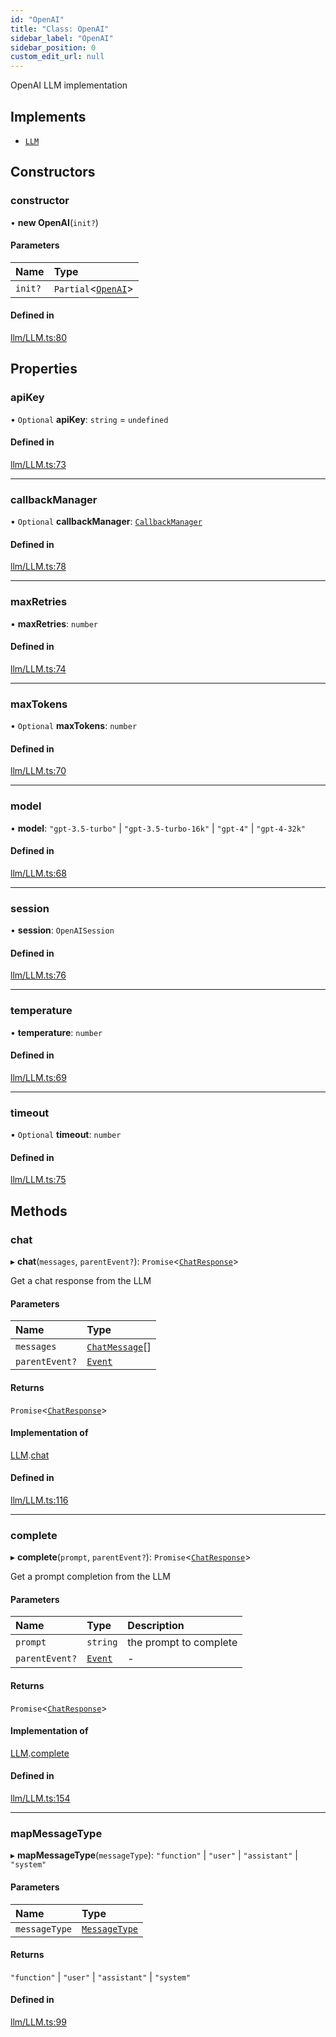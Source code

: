 ```yaml
---
id: "OpenAI"
title: "Class: OpenAI"
sidebar_label: "OpenAI"
sidebar_position: 0
custom_edit_url: null
---
```


OpenAI LLM implementation

## Implements

- [`LLM`](../interfaces/LLM.md)

## Constructors

### constructor

• **new OpenAI**(`init?`)

#### Parameters

| Name | Type |
| :------ | :------ |
| `init?` | `Partial`<[`OpenAI`](OpenAI.md)\> |

#### Defined in

[llm/LLM.ts:80](https://github.com/run-llama/LlamaIndexTS/blob/35f3030/packages/core/src/llm/LLM.ts#L80)

## Properties

### apiKey

• `Optional` **apiKey**: `string` = `undefined`

#### Defined in

[llm/LLM.ts:73](https://github.com/run-llama/LlamaIndexTS/blob/35f3030/packages/core/src/llm/LLM.ts#L73)

___

### callbackManager

• `Optional` **callbackManager**: [`CallbackManager`](CallbackManager.md)

#### Defined in

[llm/LLM.ts:78](https://github.com/run-llama/LlamaIndexTS/blob/35f3030/packages/core/src/llm/LLM.ts#L78)

___

### maxRetries

• **maxRetries**: `number`

#### Defined in

[llm/LLM.ts:74](https://github.com/run-llama/LlamaIndexTS/blob/35f3030/packages/core/src/llm/LLM.ts#L74)

___

### maxTokens

• `Optional` **maxTokens**: `number`

#### Defined in

[llm/LLM.ts:70](https://github.com/run-llama/LlamaIndexTS/blob/35f3030/packages/core/src/llm/LLM.ts#L70)

___

### model

• **model**: ``"gpt-3.5-turbo"`` \| ``"gpt-3.5-turbo-16k"`` \| ``"gpt-4"`` \| ``"gpt-4-32k"``

#### Defined in

[llm/LLM.ts:68](https://github.com/run-llama/LlamaIndexTS/blob/35f3030/packages/core/src/llm/LLM.ts#L68)

___

### session

• **session**: `OpenAISession`

#### Defined in

[llm/LLM.ts:76](https://github.com/run-llama/LlamaIndexTS/blob/35f3030/packages/core/src/llm/LLM.ts#L76)

___

### temperature

• **temperature**: `number`

#### Defined in

[llm/LLM.ts:69](https://github.com/run-llama/LlamaIndexTS/blob/35f3030/packages/core/src/llm/LLM.ts#L69)

___

### timeout

• `Optional` **timeout**: `number`

#### Defined in

[llm/LLM.ts:75](https://github.com/run-llama/LlamaIndexTS/blob/35f3030/packages/core/src/llm/LLM.ts#L75)

## Methods

### chat

▸ **chat**(`messages`, `parentEvent?`): `Promise`<[`ChatResponse`](../interfaces/ChatResponse.md)\>

Get a chat response from the LLM

#### Parameters

| Name | Type |
| :------ | :------ |
| `messages` | [`ChatMessage`](../interfaces/ChatMessage.md)[] |
| `parentEvent?` | [`Event`](../interfaces/Event.md) |

#### Returns

`Promise`<[`ChatResponse`](../interfaces/ChatResponse.md)\>

#### Implementation of

[LLM](../interfaces/LLM.md).[chat](../interfaces/LLM.md#chat)

#### Defined in

[llm/LLM.ts:116](https://github.com/run-llama/LlamaIndexTS/blob/35f3030/packages/core/src/llm/LLM.ts#L116)

___

### complete

▸ **complete**(`prompt`, `parentEvent?`): `Promise`<[`ChatResponse`](../interfaces/ChatResponse.md)\>

Get a prompt completion from the LLM

#### Parameters

| Name | Type | Description |
| :------ | :------ | :------ |
| `prompt` | `string` | the prompt to complete |
| `parentEvent?` | [`Event`](../interfaces/Event.md) | - |

#### Returns

`Promise`<[`ChatResponse`](../interfaces/ChatResponse.md)\>

#### Implementation of

[LLM](../interfaces/LLM.md).[complete](../interfaces/LLM.md#complete)

#### Defined in

[llm/LLM.ts:154](https://github.com/run-llama/LlamaIndexTS/blob/35f3030/packages/core/src/llm/LLM.ts#L154)

___

### mapMessageType

▸ **mapMessageType**(`messageType`): ``"function"`` \| ``"user"`` \| ``"assistant"`` \| ``"system"``

#### Parameters

| Name | Type |
| :------ | :------ |
| `messageType` | [`MessageType`](../modules.md#messagetype) |

#### Returns

``"function"`` \| ``"user"`` \| ``"assistant"`` \| ``"system"``

#### Defined in

[llm/LLM.ts:99](https://github.com/run-llama/LlamaIndexTS/blob/35f3030/packages/core/src/llm/LLM.ts#L99)
